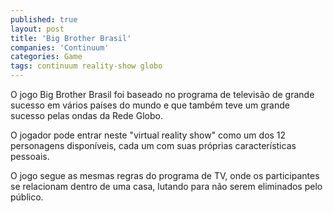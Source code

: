 ```yaml
---
published: true
layout: post
title: 'Big Brother Brasil'
companies: 'Continuum'
categories: Game
tags: continuum reality-show globo
---
```

O jogo Big Brother Brasil foi baseado no programa de televisão de grande sucesso em vários países do mundo e que também teve um grande sucesso pelas ondas da Rede Globo. 

O jogador pode entrar neste "virtual reality show" como um dos 12 personagens disponíveis, cada um com suas próprias características pessoais.

O jogo segue as mesmas regras do programa de TV, onde os participantes se relacionam dentro de uma casa, lutando para não serem eliminados pelo público.